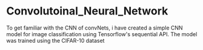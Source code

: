 # Convolutoinal_Neural_Network
To get familiar with the CNN of convNets, i have created a simple CNN model for image classification using Tensorflow's sequential API. The model was trained using the CIFAR-10 dataset
